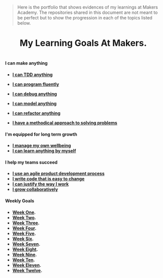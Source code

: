 
> Here is the portfolio that shows evidences of my learnings at Makers Academy. The repositories
shared in this document are not meant to be perfect but to show the progression in each of the topics listed below.

<h1 align='center'>
My Learning Goals At Makers.
<h1>


<h4>
 I can make anything
<h4>

- [I can TDD anything](https://github.com/SarpongAbasimi/TheMakersPort/tree/master/tddAnyThing)

- [I can program fluently](https://github.com/SarpongAbasimi/TheMakersPort/tree/master/programFleuntly)
- [I can debug anything](https://github.com/SarpongAbasimi/TheMakersPort/tree/master/debugAnything)
- [I can model anything]()
- [I can refactor anything]()
- [I have a methodical approach to solving problems]()


<h4>
I'm equipped for long term growth
<h4>

- [I manage my own wellbeing]()
- [I can learn anything by myself]()

<h4>
I help my teams succeed
<h4>


- [I use an agile product development process]()
- [I write code that is easy to change]()
- [I can justify the way I work]()
- [I grow collaboratively]()

<h4>
Weekly Goals
<h4>

- [Week One]().
- [Week Two]().
- [Week Three]().
- [Week Four]().
- [Week Five]().
- [Week Six]().
- [Week Seven]().
- [Week Eight]().
- [Week Nine]().
- [Week Ten]().
- [Week Eleven]().
- [Week Twelve]().


